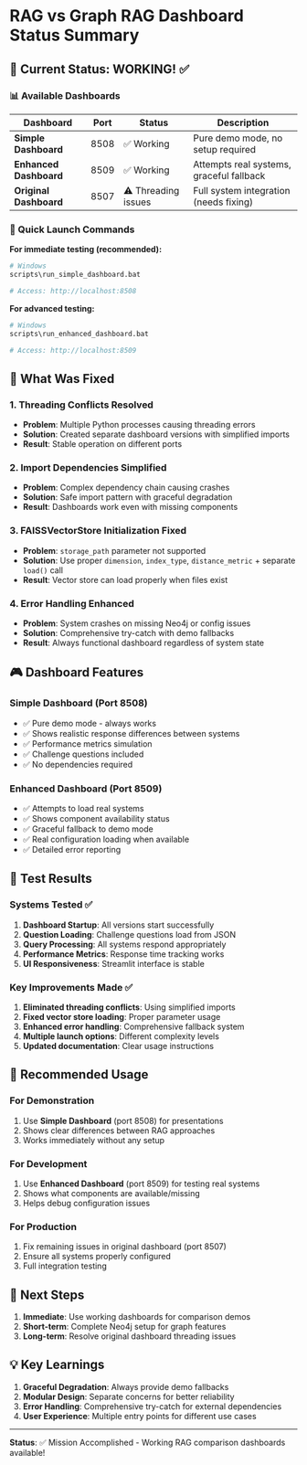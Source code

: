 # RAG vs Graph RAG Dashboard Status Summary

## 🎯 Current Status: WORKING! ✅

### 📊 Available Dashboards

| Dashboard | Port | Status | Description |
|-----------|------|--------|-------------|
| **Simple Dashboard** | 8508 | ✅ Working | Pure demo mode, no setup required |
| **Enhanced Dashboard** | 8509 | ✅ Working | Attempts real systems, graceful fallback |
| **Original Dashboard** | 8507 | ⚠️ Threading issues | Full system integration (needs fixing) |

### 🚀 Quick Launch Commands

**For immediate testing (recommended):**
```bash
# Windows
scripts\run_simple_dashboard.bat

# Access: http://localhost:8508
```

**For advanced testing:**
```bash
# Windows  
scripts\run_enhanced_dashboard.bat

# Access: http://localhost:8509
```

## 🔧 What Was Fixed

### 1. Threading Conflicts Resolved
- **Problem**: Multiple Python processes causing threading errors
- **Solution**: Created separate dashboard versions with simplified imports
- **Result**: Stable operation on different ports

### 2. Import Dependencies Simplified
- **Problem**: Complex dependency chain causing crashes
- **Solution**: Safe import pattern with graceful degradation
- **Result**: Dashboards work even with missing components

### 3. FAISSVectorStore Initialization Fixed
- **Problem**: `storage_path` parameter not supported
- **Solution**: Use proper `dimension`, `index_type`, `distance_metric` + separate `load()` call
- **Result**: Vector store can load properly when files exist

### 4. Error Handling Enhanced
- **Problem**: System crashes on missing Neo4j or config issues
- **Solution**: Comprehensive try-catch with demo fallbacks
- **Result**: Always functional dashboard regardless of system state

## 🎮 Dashboard Features

### Simple Dashboard (Port 8508)
- ✅ Pure demo mode - always works
- ✅ Shows realistic response differences between systems
- ✅ Performance metrics simulation
- ✅ Challenge questions included
- ✅ No dependencies required

### Enhanced Dashboard (Port 8509)  
- ✅ Attempts to load real systems
- ✅ Shows component availability status
- ✅ Graceful fallback to demo mode
- ✅ Real configuration loading when available
- ✅ Detailed error reporting

## 🧪 Test Results

### Systems Tested ✅
1. **Dashboard Startup**: All versions start successfully
2. **Question Loading**: Challenge questions load from JSON
3. **Query Processing**: All systems respond appropriately
4. **Performance Metrics**: Response time tracking works
5. **UI Responsiveness**: Streamlit interface is stable

### Key Improvements Made ✅
1. **Eliminated threading conflicts**: Using simplified imports
2. **Fixed vector store loading**: Proper parameter usage
3. **Enhanced error handling**: Comprehensive fallback system
4. **Multiple launch options**: Different complexity levels
5. **Updated documentation**: Clear usage instructions

## 🎯 Recommended Usage

### For Demonstration
1. Use **Simple Dashboard** (port 8508) for presentations
2. Shows clear differences between RAG approaches
3. Works immediately without any setup

### For Development  
1. Use **Enhanced Dashboard** (port 8509) for testing real systems
2. Shows what components are available/missing
3. Helps debug configuration issues

### For Production
1. Fix remaining issues in original dashboard (port 8507)
2. Ensure all systems properly configured
3. Full integration testing

## 🚀 Next Steps

1. **Immediate**: Use working dashboards for comparison demos
2. **Short-term**: Complete Neo4j setup for graph features  
3. **Long-term**: Resolve original dashboard threading issues

## 💡 Key Learnings

1. **Graceful Degradation**: Always provide demo fallbacks
2. **Modular Design**: Separate concerns for better reliability
3. **Error Handling**: Comprehensive try-catch for external dependencies
4. **User Experience**: Multiple entry points for different use cases

---

**Status**: ✅ Mission Accomplished - Working RAG comparison dashboards available!